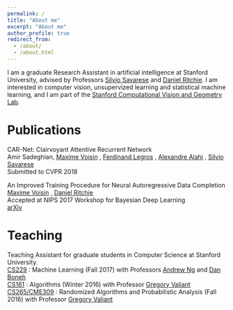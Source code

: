 ```yaml
---
permalink: /
title: "About me"
excerpt: "About me"
author_profile: true
redirect_from: 
  - /about/
  - /about.html
---
```


I am a graduate Research Assistant in artificial intelligence at Stanford University, advised by Professors 
<a href="http://cvgl.stanford.edu/silvio/">Silvio Savarese</a> and
<a href="https://dritchie.github.io/">Daniel Ritchie</a>. I am interested in computer vision, unsupervized learning and statistical machine learning, and I am part of the <a href="http://cvgl.stanford.edu/projects/jackrabbot/">Stanford Computational Vision and Geometry Lab</a>.

Publications
======
CAR-Net: Clairvoyant Attentive Recurrent Network  
Amir Sadeghian, 
<a href="https://maximevo.github.io/">Maxime Voisin</a>
, <a href="https://www.linkedin.com/in/ferdinand-legros-174ab154/">Ferdinand Legros</a>
, 
<a href="http://web.stanford.edu/~alahi/">Alexandre Alahi</a>
, 
<a href="http://cvgl.stanford.edu/silvio/">Silvio Savarese</a>  
Submitted to CVPR 2018  

An Improved Training Procedure for Neural Autoregressive Data Completion  
<a href="https://maximevo.github.io/">Maxime Voisin</a>
, <a href="https://dritchie.github.io/">Daniel Ritchie</a>  
Accepted at NIPS 2017 Workshop for Bayesian Deep Learning  
<a href="https://arxiv.org/abs/1711.08598/">arXiv</a>  

Teaching
======
Teaching Assistant for graduate students in Computer Science at Stanford University.  
<a href="http://cs229.stanford.edu/">CS229</a>
: Machine Learning (Fall 2017) with Professors <a href="http://www.andrewng.org/">Andrew Ng</a>
and <a href="http://crypto.stanford.edu/~dabo/">Dan Boneh</a>  
<a href="http://web.stanford.edu/class/cs161/">CS161</a>
: Algorithms (Winter 2016) with Professor <a href="http://theory.stanford.edu/~valiant/">Gregory Valiant</a>  
<a href="http://theory.stanford.edu/~valiant/teaching/CS265/index.html">CS265/CME309</a>
: Randomized Algorithms and Probabilistic Analysis (Fall 2016) with Professor <a href="http://theory.stanford.edu/~valiant/">Gregory Valiant</a>

